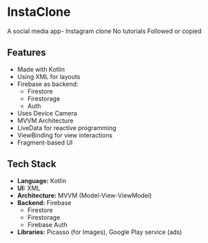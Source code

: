 # InstaClone

A social media app- Instagram clone
No tutorials Followed or copied

## Features

- Made with Kotlin
- Using XML for layouts
- Firebase as backend:
  - Firestore
  - Firestorage
  - Auth
- Uses Device Camera
- MVVM Architecture
- LiveData for reactive programming
- ViewBinding for view interactions
- Fragment-based UI

## Tech Stack

- **Language:** Kotlin
- **UI:** XML
- **Architecture:** MVVM (Model-View-ViewModel)
- **Backend:** Firebase
  - Firestore
  - Firestorage
  - Firebase Auth
- **Libraries:** Picasso (for Images), Google Play service (ads)
